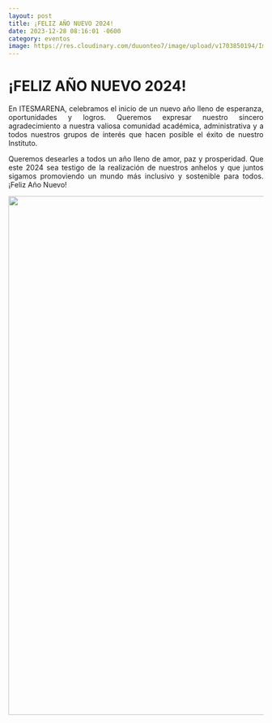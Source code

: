 ```yaml
---
layout: post
title: ¡FELIZ AÑO NUEVO 2024!
date: 2023-12-28 08:16:01 -0600
category: eventos
image: https://res.cloudinary.com/duuonteo7/image/upload/v1703850194/Imagen_de_WhatsApp_2023-12-28_a_las_15.40.08_89ab75b1.jpg
---
```

<html lang="es">

<head>
    <meta charset="UTF-8">
    <meta name="viewport" content="width=device-width, initial-scale=1.0">
    <title>¡FELIZ AÑO NUEVO 2024!</title>
</head>

<body>
<h1 style="text-align: justify;">&iexcl;FELIZ A&Ntilde;O NUEVO 2024!</h1>
<p style="text-align: justify;">En ITESMARENA, celebramos el inicio de un nuevo a&ntilde;o lleno de esperanza, oportunidades y logros. Queremos expresar nuestro sincero agradecimiento a nuestra valiosa comunidad acad&eacute;mica, administrativa y a todos nuestros grupos de inter&eacute;s que hacen posible el &eacute;xito de nuestro Instituto.</p>
<p style="text-align: justify;">Queremos desearles a todos un a&ntilde;o lleno de amor, paz y prosperidad. Que este 2024 sea testigo de la realizaci&oacute;n de nuestros anhelos y que juntos sigamos promoviendo un mundo m&aacute;s inclusivo y sostenible para todos. &iexcl;Feliz A&ntilde;o Nuevo!</p>
<p style="text-align: center;"><img src="https://res.cloudinary.com/duuonteo7/image/upload/v1703850194/Imagen_de_WhatsApp_2023-12-28_a_las_15.40.08_89ab75b1.jpg" width="1024" height="1023" alt="" /></p>

</body>

</html>



